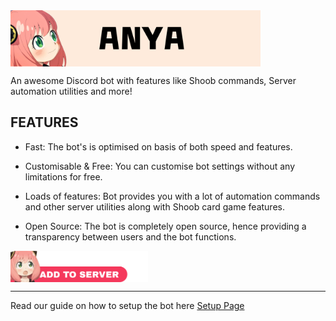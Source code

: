 <img src="./assets/banner.png" width=400 height=90 align="middle">


An awesome Discord bot with features like Shoob commands, Server automation utilities and more!


## FEATURES

* Fast: The bot's is optimised on basis of both speed and features.

* Customisable & Free: You can customise bot settings without any limitations for free.

* Loads of features: Bot provides you with a lot of automation commands and other server utilities along with Shoob card game features.

* Open Source: The bot is completely open source, hence providing a transparency between users and the bot functions.



<a href="https://discord.com/api/oauth2/authorize?client_id=979906554188939264&permissions=378025593921&scope=bot%20applications.commands">
<img src="./assets/invite_me_pls.png" width=220 height=50 align="middle" target="_blank">
</a>

***

Read our guide on how to setup the bot here [Setup Page](setups.md)
